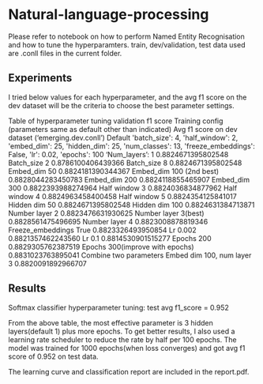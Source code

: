# Natural-language-processing
Please refer to notebook on how to perform Named Entity Recognisation and how to tune the hyperparamters.
train, dev/validation, test data used are .conll files in the current folder.

## Experiments
I tried below values for each hyperparameter, and the avg f1 score on the dev dataset will be the criteria to choose the best parameter settings.

Table of hyperparameter tuning validation f1 score
Training config 
(parameters same as default other than indicated)
Avg f1 score on dev dataset (‘emerging.dev.conll’)
Default
'batch_size': 4, 'half_window': 2, 'embed_dim': 25, 'hidden_dim': 25, 'num_classes': 13, 'freeze_embeddings': False, 'lr': 0.02, 'epochs': 100
‘Num_layers’: 1
0.8824671395802548
Batch_size 2
0.8786100406439366
Batch_size 8
0.8824671395802548
Embed_dim 50
0.8824181390344367
Embed_dim  100 (2nd best)
0.8828044283450783
Embed_dim  200
0.8824118855465907
Embed_dim 300
0.8822393988274964
Half window 3
0.8824036834877962
Half window 4
0.8824963458400458
Half window 5
0.8824354125841017
Hidden dim 50
0.8824671395802548
Hidden dim 100
0.8824631384713871
Number layer 2
0.8823476631930625
Number layer 3(best)
0.8828561475496695
Number layer 4
0.8823008878819346
Freeze_embeddings True
0.8823326493950854
Lr 0.002
0.8821357462243560
Lr 0.1
0.8814530901515277
Epochs 200
0.8829305762387519
Epochs 300(improve with epochs)
0.8831023763895041
Combine two parameters
Embed dim 100, num layer 3
0.8820091892966707

## Results
Softmax classifier hyperparameter tuning: test avg f1_score = 0.952

From the above table, the most effective parameter is 3 hidden layers(default 1) plus more epochs. To get better results, I also used a learning rate scheduler to reduce the rate by half per 100 epochs. The model was trained for 1000 epochs(when loss converges) and got avg f1 score of 0.952 on test data.

The learning curve and classification report are included in the report.pdf.





